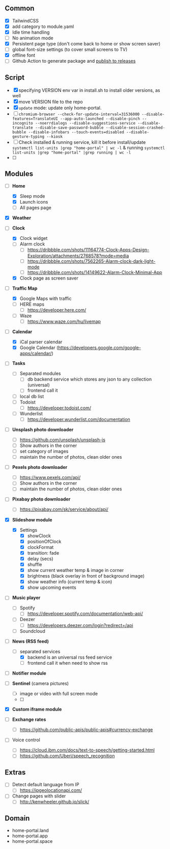 
## Common

- [x] TailwindCSS
- [x] add category to module.yaml
- [x] Idle time handling
- [ ] No animation mode
- [x] Persistent page type (don't come back to home or show screen saver)
- [ ] global font-size settings (to cover small screens to TV)
- [x] offline font
- [ ] Github Action to generate package and [publish to releases](https://github.com/tcnksm/ghr)

## Script
- [x] specifying VERSION env var in install.sh to install older versions, as well
- [x] move VERSION file to the repo
- [x] `update` mode: update only home-portal.
- [ ] `chromium-browser --check-for-update-interval=31536000 --disable-features=TranslateUI --app-auto-launched --disable-pinch --incognito --noerrdialogs --disable-suggestions-service --disable-translate --disable-save-password-bubble --disable-session-crashed-bubble --disable-infobars --touch-events=disabled --disable-gesture-typing --kiosk`
- [ ] Check installed & running service, kill it before install/update `systemctl list-units |grep "home-portal" | wc -l` & running `systemctl list-units |grep "home-portal" |grep running | wc -l`
- [ ] 

## Modules
- [ ] **Home**
  - [x] Sleep mode
  - [x] Launch icons
  - [ ] All pages page

- [x] **Weather**

- [ ] **Clock**
  - [x] Clock widget
  - [ ] Alarm clock
    - [ ] https://dribbble.com/shots/11164774-Clock-Apps-Design-Exploration/attachments/2768578?mode=media
    - [ ] https://dribbble.com/shots/7562265-Alarm-clock-dark-light-mode
    - [ ] https://dribbble.com/shots/14149622-Alarm-Clock-Minimal-App
  - [x] Clock page as screen saver

- [ ] **Traffic Map**
  - [x] Google Maps with traffic
  - [ ] HERE maps
    - [ ] https://developer.here.com/
  - [ ] Waze
    - [ ] https://www.waze.com/hu/livemap

- [ ] **Calendar**
  - [x] iCal parser calendar
  - [x] Google Calendar (https://developers.google.com/google-apps/calendar/)

- [ ] **Tasks**
  - [ ] Separated modules
    - [ ] db backend service which stores any json to any collection (universal)
    - [ ] frontend call it
  - [ ] local db list
  - [ ] Todoist
    - [ ] https://developer.todoist.com/
  - [ ] Wunderlist
    - [ ] https://developer.wunderlist.com/documentation

- [ ] **Unsplash photo downloader**
  - [ ] https://github.com/unsplash/unsplash-js
  - [ ] Show authors in the corner
  - [ ] set category of images
  - [ ] maintain the number of photos, clean older ones

- [ ] **Pexels photo downloader**
  - [ ] https://www.pexels.com/api/
  - [ ] Show authors in the corner
  - [ ] maintain the number of photos, clean older ones

- [ ] **Pixabay photo downloader**
  - [ ] https://pixabay.com/sk/service/about/api/

- [x] **Slideshow module**
  - [x] Settings
    - [x] showClock
    - [x] positionOfClock
    - [x] clockFormat
    - [x] transition: fade
    - [x] delay (secs)
    - [x] shuffle
    - [x] show current weather temp & image in corner
    - [x] brightness (black overlay in front of background image)
    - [x] show weather info (current temp & icon)
    - [x] show upcoming events

- [ ] **Music player**
  - [ ] Spotify
    - [ ] https://developer.spotify.com/documentation/web-api/
  - [ ] Deezer
    - [ ] https://developers.deezer.com/login?redirect=/api
  - [ ] Soundcloud

- [ ] **News (RSS feed)**
  - [ ] separated services
    - [x] backend is an universal rss feed service
    - [ ] frontend call it when need to show rss

- [ ] **Notifier module**

- [ ] **Sentinel** (camera pictures)
  - [ ] image or video with full screen mode
  - [ ] 

- [x] **Custom iframe module**

- [ ] **Exchange rates**
  - [ ] https://github.com/public-apis/public-apis#currency-exchange

- [ ] Voice control
  - [ ] https://cloud.ibm.com/docs/text-to-speech/getting-started.html
  - [ ] https://github.com/Uberi/speech_recognition

## Extras
- [ ] Detect default language from IP
  - [ ] https://ipgeolocationapi.com/
- [ ] Change pages with slider
  - [ ] http://kenwheeler.github.io/slick/

## Domain
- home-portal.land
- home-portal.app
- home-portal.space
